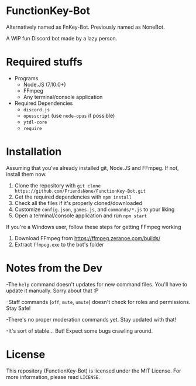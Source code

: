 # FunctionKey-Bot
Alternatively named as FnKey-Bot. Previously named as NoneBot.

A WIP fun Discord bot made by a lazy person.

# Required stuffs
- Programs
  - Node.JS (7.10.0+)
  - FFmpeg
  - Any terminal/console application
- Required Dependencies
  - `discord.js`
  - `opusscript` (use `node-opus` if possible)
  - `ytdl-core`
  - `require`

# Installation
Assuming that you've already installed git, Node.JS and FFmpeg. If not, install them now.
1. Clone the repository with `git clone https://github.com/FriendsNone/FunctionKey-Bot.git`
2. Get the required dependencies with `npm install`
3. Check all the files if it's properly cloned/downloaded
4. Customize `config.json`, `games.js`, and `commands/*.js` to your liking
5. Open a terminal/console application and run `npm start`

If you're a Windows user, follow these steps for getting FFmpeg working
1. Download FFmpeg from https://ffmpeg.zeranoe.com/builds/
2. Extract `ffmpeg.exe` to the bot's folder

# Notes from the Dev
-The `help` command doesn't updates for new command files. You'll have to update it manually. Sorry about that :P

-Staff commands (`off`, `mute`, `umute`) doesn't check for roles and permissions. Stay Safe!

-There's no proper moderation commands yet. Stay updated with that!

-It's sort of stable... But! Expect some bugs crawling around.

# License
This repository (FunctionKey-Bot) is licensed under the MIT License.
For more information, please read `LICENSE`.
